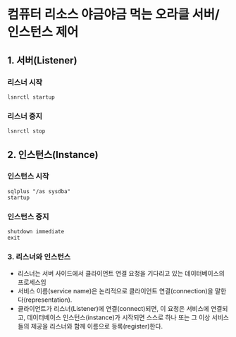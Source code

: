 # 컴퓨터 리소스 야금야금 먹는 오라클 서버/인스턴스 제어

## 1. 서버(Listener)
### 리스너 시작
```
lsnrctl startup
```
### 리스너 중지
```
lsnrctl stop
```

## 2. 인스턴스(Instance)
### 인스턴스 시작
```
sqlplus "/as sysdba"
startup
```
### 인스턴스 중지
```
shutdown immediate
exit
```

### 3. 리스너와 인스턴스
 - 리스너는 서버 사이드에서 클라이언트 연결 요청을 기다리고 있는 데이터베이스의 프로세스임
 - 서비스 이름(service name)은 논리적으로 클라이언트 연결(connection)을 말한다(representation).
 - 클라이언트가 리스너(Listener)에 연결(connect)되면, 이 요청은 서비스에 연결되고, 데이터베이스 인스턴스(instance)가 시작되면 스스로  하나 또는 그 이상 서비스들의 제공을 리스너와 함께 이름으로 등록(register)한다.
 